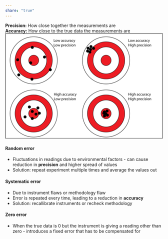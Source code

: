 ```yaml
---  
share: "true"  
---  
```

  
**Precision:** How close together the measurements are  
**Accuracy:** How close to the true data the measurements are  
![Precision and accuracy.png](../Images/Precision%20and%20accuracy.png)  
#### Random error  
- Fluctuations in readings due to environmental factors - can cause reduction in **precision** and higher spread of values  
- Solution: repeat experiment multiple times and average the values out  
#### Systematic error  
- Due to instrument flaws or methodology flaw  
- Error is repeated every time, leading to a reduction in **accuracy**  
- Solution: recallibrate instruments or recheck methodology  
#### Zero error  
- When the true data is 0 but the instrument is giving a reading other than zero - introduces a fixed error that has to be compensated for  
